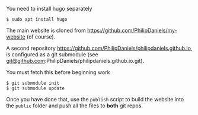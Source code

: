You need to install hugo separately

    $ sudo apt install hugo

The main website is cloned from https://github.com/PhilipDaniels/my-website
(of course).

A second repository https://github.com/PhilipDaniels/philipdaniels.github.io,
is configured as a git submodule (see git@github.com:PhilipDaniels/philipdaniels.github.io.git).

You must fetch this before beginning work

    $ git submodule init
    $ git submodule update

Once you have done that, use the `publish` script to build the website into the `public`
folder and push all the files to **both** git repos.
